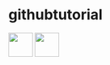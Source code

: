 # githubtutorial

<img src="https://user-images.githubusercontent.com/54366663/94993413-7b89aa00-05ae-11eb-8fdb-a12aa1e65885.jpeg" width="48">
<img src="https://user-images.githubusercontent.com/54366663/94993413-7b89aa00-05ae-11eb-8fdb-a12aa1e65885.jpeg" width="48">
